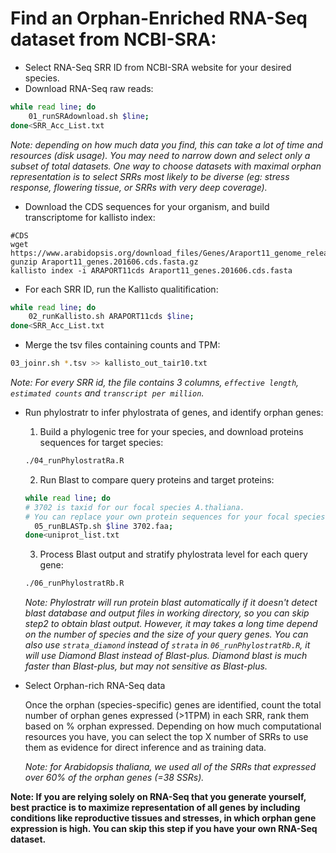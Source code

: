 # Find an Orphan-Enriched RNA-Seq dataset from NCBI-SRA:

- Select RNA-Seq SRR ID from NCBI-SRA website for your desired species.
- Download RNA-Seq raw reads:
```bash
while read line; do
	01_runSRAdownload.sh $line;
done<SRR_Acc_List.txt
```
_Note: depending on how much data you find, this can take a lot of time and resources (disk usage). You may need to narrow down and select only a subset of total datasets. One way to choose datasets with maximal orphan representation is to select SRRs most likely to be diverse (eg: stress response, flowering tissue, or SRRs with very deep coverage)._

- Download the CDS sequences for your organism, and build transcriptome for kallisto index:
```
#CDS
wget https://www.arabidopsis.org/download_files/Genes/Araport11_genome_release/Araport11_blastsets/Araport11_genes.201606.cds.fasta.gz
gunzip Araport11_genes.201606.cds.fasta.gz
kallisto index -i ARAPORT11cds Araport11_genes.201606.cds.fasta
```
- For each SRR ID, run the Kallisto qualitification:
```bash
while read line; do
	02_runKallisto.sh ARAPORT11cds $line;
done<SRR_Acc_List.txt
```

- Merge the tsv files containing counts and TPM:
```bash
03_joinr.sh *.tsv >> kallisto_out_tair10.txt
```
_Note: For every SRR id, the file contains 3 columns, `effective length`, `estimated counts` and `transcript per million`._

- Run phylostratr to infer phylostrata of genes, and identify orphan genes:
  
  1. Build a phylogenic tree for your species, and download proteins sequences for target species:
  ```bash
  ./04_runPhylostratRa.R
  ```
  
  2. Run Blast to compare query proteins and target proteins: 
  ```bash
  while read line; do
  # 3702 is taxid for our focal species A.thaliana.
  # You can replace your own protein sequences for your focal species if protein downloaded from uniprot is not your desired version.
	05_runBLASTp.sh $line 3702.faa;
  done<uniprot_list.txt
  ```
  
  3. Process Blast output and stratify phylostrata level for each query gene:
   ```bash
  ./06_runPhylostratRb.R
  ```
  _Note: Phylostratr will run protein blast automatically if it doesn't detect blast database and output files in working directory, so you can skip step2 to obtain blast output.   However, it may takes a long time depend on the number of species and the size of your query genes. You can also use `strata_diamond` instead of `strata` in `06_runPhylostratRb.R`, it will use Diamond Blast instead of Blast-plus. Diamond blast is much faster than Blast-plus, but may not sensitive as Blast-plus._
 
 - Select Orphan-rich RNA-Seq data
 
   Once the orphan (species-specific) genes are identified, count the total number of orphan genes expressed (>1TPM) in each SRR, rank them based on % orphan expressed. Depending on how much computational resources you have, you can select the top X number of SRRs to use them as evidence for direct inference and as training data.

   _Note: for _Arabidopsis thaliana_, we used all of the SRRs that expressed over 60% of the orphan genes (=38 SSRs)._
   
   
**Note: If you are relying solely on RNA-Seq that you generate yourself, best practice is to maximize representation of all genes by including conditions like reproductive tissues and stresses, in which orphan gene expression is high. You can skip this step if you have your own RNA-Seq dataset.**
 

